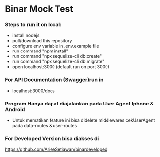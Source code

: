 # Binar Mock Test

### Steps to run it on local:
- install nodejs
- pull/download this repository
- configure env variable in .env.example file
- run command "npm install"
- run command "npx sequelize-cli db:create"
- run command "npx sequelize-cli db:migrate"
- open localhost:3000 (default run on port 3000)

### For API Documentation (Swagger)run in
- localhost:3000/docs

### Program Hanya dapat diajalankan pada User Agent Iphone & Android
- Untuk mematikan feature ini bisa didelete middlewares cekUserAgent pada data-routes & user-routes

### For Developed Version bisa diakses di
https://github.com/ArieeSetiawan/binardeveloped